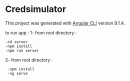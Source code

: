 # Credsimulator

This project was generated with [Angular CLI](https://github.com/angular/angular-cli) version 9.1.4.

to run app :
1-  from root directory :

    -cd server
    -npm install
    -npm run server
    
2-  from root directory : 

     -npm install
     -ng serve
             
